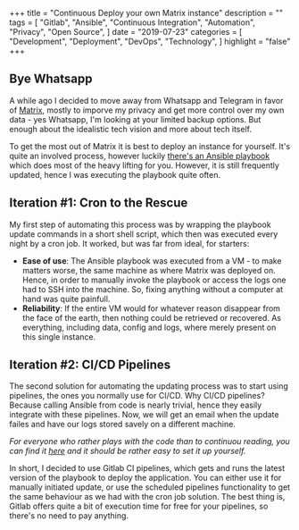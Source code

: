 +++
title = "Continuous Deploy your own Matrix instance"
description = ""
tags = [
    "Gitlab",
    "Ansible",
    "Continuous Integration",
    "Automation",
    "Privacy",
		"Open Source",
]
date = "2019-07-23"
categories = [
    "Development",
    "Deployment",
    "DevOps",
    "Technology",
]
highlight = "false"
+++
## Bye Whatsapp
A while ago I decided to move away from Whatsapp and Telegram in favor of [Matrix](https://matrix.org/), mostly to imporve my privacy and get more control over my own data - yes Whatsapp, I'm looking at your limited backup options. But enough about the idealistic tech vision and more about tech itself.

To get the most out of Matrix it is best to deploy an instance for yourself. It's quite an involved process, however luckily [there's an Ansible playbook](https://github.com/spantaleev/matrix-docker-ansible-deploy) which does most of the heavy lifting for you. However, it is still frequently updated, hence I was executing the playbook quite often.

## Iteration #1: Cron to the Rescue
My first step of automating this process was by wrapping the playbook update commands in a short shell script, which then was executed every night by a cron job. It worked, but was far from ideal, for starters:

* __Ease of use__: The Ansible playbook was executed from a VM - to make matters worse, the same machine as where Matrix was deployed on. Hence, in order to manually invoke the playbook or access the logs one had to SSH into the machine. So, fixing anything without a computer at hand was quite painfull.
* __Reliability__: If the entire VM would for whatever reason disappear from the face of the earth, then nothing could be retrieved or recovered. As everything, including data, config and logs, where merely present on this single instance.

## Iteration #2: CI/CD Pipelines
The second solution for automating the updating process was to start using pipelines, the ones you normally use for CI/CD. Why CI/CD pipelines? Because calling Ansible from code is nearly trivial, hence they easily integrate with these pipelines. Now, we will get an email when the update failes and have our logs stored savely on a different machine. 

_For everyone who rather plays with the code than to continuou reading, you can find it [here](https://gitlab.com/Addono/matrix-ansible-cd) and it should be rather easy to set it up yourself._

In short, I decided to use Gitlab CI pipelines, which gets and runs the latest version of the playbook to deploy the application. You can either use it for manually initiated update, or use the scheduled pipelines functionality to get the same behaviour as we had with the cron job solution. The best thing is, Gitlab offers quite a bit of execution time for free for your pipelines, so there's no need to pay anything.
